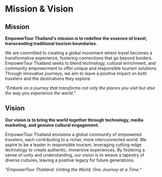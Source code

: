 # Mission & Vision

## Mission

**EmpowerTour Thailand's mission is to redefine the essence of travel, transcending traditional tourism boundaries.**

We are committed to creating a global movement where travel becomes a transformative experience, fostering connections that go beyond borders. EmpowerTour Thailand seeks to blend technology, cultural enrichment, and community empowerment to offer unique and responsible tourism solutions. Through innovative journeys, we aim to leave a positive impact on both travelers and the destinations they explore.

*"Embark on a journey that transforms not only the places you visit but also the way you experience the world."*

## Vision

**Our vision is to bring the world together through technology, media marketing, and genuine cultural engagement.**

EmpowerTour Thailand envisions a global community of empowered travelers, each contributing to a richer, more interconnected world. We aspire to be a leader in responsible tourism, leveraging cutting-edge technology to create authentic, immersive experiences. By fostering a sense of unity and understanding, our vision is to weave a tapestry of diverse cultures, leaving a positive legacy for future generations.

*"EmpowerTour Thailand: Uniting the World, One Journey at a Time."*

